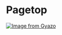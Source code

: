 # Pagetop

[![Image from Gyazo](https://i.gyazo.com/32ba3df22fceb5ddb05109efb5de0f6c.gif)](https://gyazo.com/32ba3df22fceb5ddb05109efb5de0f6c)